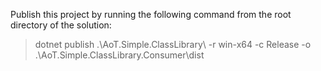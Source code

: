 Publish this project by running the following command from the root directory of the solution:
> dotnet publish .\AoT.Simple.ClassLibrary\ -r win-x64 -c Release -o .\AoT.Simple.ClassLibrary.Consumer\dist